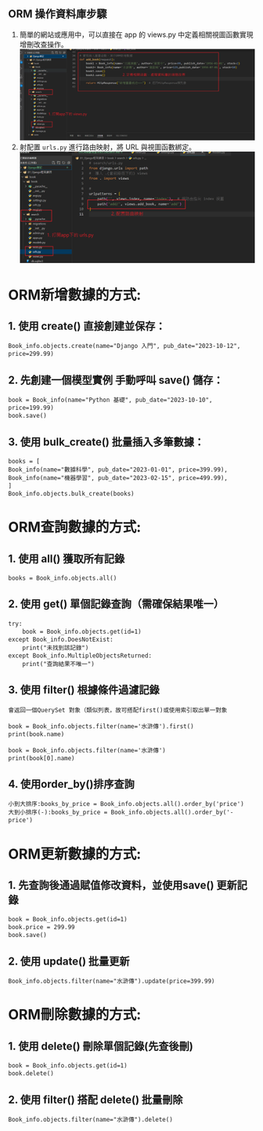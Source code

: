 ## ORM 操作資料庫步驟
1. 簡單的網站或應用中，可以直接在 app 的 views.py 中定義相關視圖函數實現增刪改查操作。
![ORM01](筆記圖/orm函數.png)
2. 射配置 `urls.py` 進行路由映射，將 URL 與視圖函數綁定。
![ORM02](筆記圖/orm操作資料庫.png)


# ORM新增數據的方式:

## 1. 使用 create() 直接創建並保存：

    Book_info.objects.create(name="Django 入門", pub_date="2023-10-12", price=299.99)

## 2. 先創建一個模型實例 手動呼叫 save() 儲存： 

    book = Book_info(name="Python 基礎", pub_date="2023-10-10", price=199.99)
    book.save()
## 3. 使用 bulk_create() 批量插入多筆數據：
    
    books = [
    Book_info(name="數據科學", pub_date="2023-01-01", price=399.99),
    Book_info(name="機器學習", pub_date="2023-02-15", price=499.99),
    ]
    Book_info.objects.bulk_create(books)



# ORM查詢數據的方式:

## 1. 使用 all() 獲取所有記錄

    books = Book_info.objects.all()

## 2. 使用 get() 單個記錄查詢（需確保結果唯一）

    try:
        book = Book_info.objects.get(id=1)
    except Book_info.DoesNotExist:
        print("未找到該記錄")
    except Book_info.MultipleObjectsReturned:
        print("查詢結果不唯一")

## 3. 使用 filter() 根據條件過濾記錄 
    會返回一個QuerySet 對象（類似列表，故可搭配first()或使用索引取出單一對象

    book = Book_info.objects.filter(name='水滸傳').first()
    print(book.name)

    book = Book_info.objects.filter(name='水滸傳')
    print(book[0].name)
    

## 4. 使用order_by()排序查詢
    小到大排序:books_by_price = Book_info.objects.all().order_by('price')
    大到小排序(-):books_by_price = Book_info.objects.all().order_by('-price')


# ORM更新數據的方式:

## 1. 先查詢後通過賦值修改資料，並使用save() 更新記錄
    
    book = Book_info.objects.get(id=1)
    book.price = 299.99
    book.save()

## 2. 使用 update() 批量更新

    Book_info.objects.filter(name="水滸傳").update(price=399.99)


# ORM刪除數據的方式:

## 1. 使用 delete() 刪除單個記錄(先查後刪)

    book = Book_info.objects.get(id=1)
    book.delete()

## 2. 使用 filter() 搭配 delete() 批量刪除

    Book_info.objects.filter(name="水滸傳").delete()